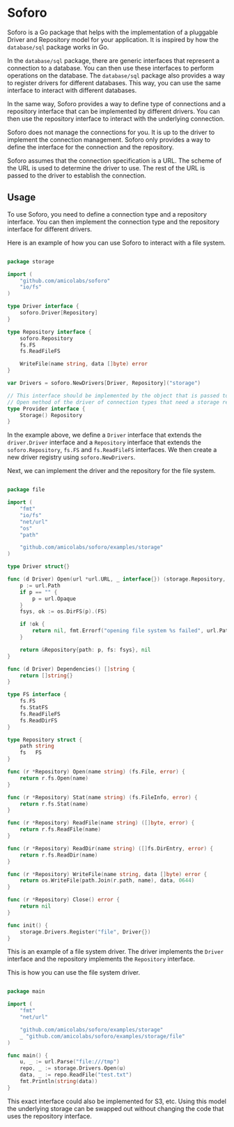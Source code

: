 # Soforo

Soforo is a Go package that helps with the implementation of a pluggable Driver
and Repository model for your application. It is inspired by how the 
`database/sql` package works in Go.

In the `database/sql` package, there are generic interfaces that represent a
connection to a database. You can then use these interfaces to perform
operations on the database. The `database/sql` package also provides a way to
register drivers for different databases. This way, you can use the same
interface to interact with different databases.

In the same way, Soforo provides a way to define type of connections and a
repository interface that can be implemented by different drivers. You can then
use the repository interface to interact with the underlying connection.

Soforo does not manage the connections for you. It is up to the driver to
implement the connection management. Soforo only provides a way to define the
interface for the connection and the repository.

Soforo assumes that the connection specification is a URL. The scheme of the URL
is used to determine the driver to use. The rest of the URL is passed to the
driver to establish the connection.

## Usage

To use Soforo, you need to define a connection type and a repository interface.
You can then implement the connection type and the repository interface for
different drivers.

Here is an example of how you can use Soforo to interact with a file system.

```go

package storage

import (
	"github.com/amicolabs/soforo"
	"io/fs"
)

type Driver interface {
	soforo.Driver[Repository]
}

type Repository interface {
	soforo.Repository
	fs.FS
	fs.ReadFileFS

	WriteFile(name string, data []byte) error
}

var Drivers = soforo.NewDrivers[Driver, Repository]("storage")

// This interface should be implemented by the object that is passed to the 
// Open method of the driver of connection types that need a storage repository.
type Provider interface {
	Storage() Repository
}
```

In the example above, we define a `Driver` interface that extends the
`driver.Driver` interface and a `Repository` interface that extends the
`soforo.Repository`, `fs.FS` and `fs.ReadFileFS` interfaces. We then create a
new driver registry using `soforo.NewDrivers`.

Next, we can implement the driver and the repository for the file system.

```go

package file

import (
	"fmt"
    "io/fs"
    "net/url"
    "os"
    "path"

	"github.com/amicolabs/soforo/examples/storage"
)

type Driver struct{}

func (d Driver) Open(url *url.URL, _ interface{}) (storage.Repository, error) {
	p := url.Path
	if p == "" {
		p = url.Opaque
	}
	fsys, ok := os.DirFS(p).(FS)

	if !ok {
		return nil, fmt.Errorf("opening file system %s failed", url.Path)
	}

	return &Repository{path: p, fs: fsys}, nil
}

func (d Driver) Dependencies() []string {
	return []string{}
}

type FS interface {
	fs.FS
	fs.StatFS
	fs.ReadFileFS
	fs.ReadDirFS
}

type Repository struct {
	path string
	fs   FS
}

func (r *Repository) Open(name string) (fs.File, error) {
	return r.fs.Open(name)
}

func (r *Repository) Stat(name string) (fs.FileInfo, error) {
	return r.fs.Stat(name)
}

func (r *Repository) ReadFile(name string) ([]byte, error) {
	return r.fs.ReadFile(name)
}

func (r *Repository) ReadDir(name string) ([]fs.DirEntry, error) {
	return r.fs.ReadDir(name)
}

func (r *Repository) WriteFile(name string, data []byte) error {
	return os.WriteFile(path.Join(r.path, name), data, 0644)
}

func (r *Repository) Close() error {
	return nil
}

func init() {
	storage.Drivers.Register("file", Driver{})
}
```

This is an example of a file system driver. The driver implements the `Driver`
interface and the repository implements the `Repository` interface.

This is how you can use the file system driver.

```go

package main

import (
    "fmt"
    "net/url"

    "github.com/amicolabs/soforo/examples/storage"
    _ "github.com/amicolabs/soforo/examples/storage/file"
)

func main() {
    u, _ := url.Parse("file:///tmp")
    repo, _ := storage.Drivers.Open(u)
    data, _ := repo.ReadFile("test.txt")
    fmt.Println(string(data))
}
```

This exact interface could also be implemented for S3, etc. Using this model
the underlying storage can be swapped out without changing the code that uses
the repository interface.